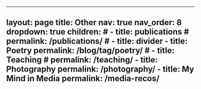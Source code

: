 ---
 layout: page
 title: Other
 nav: true
 nav_order: 8
 dropdown: true
 children: 
     # - title: publications
     #   permalink: /publications/
     # - title: divider
     - title: Poetry
       permalink: /blog/tag/poetry/
     # - title: Teaching
     #   permalink: /teaching/
     - title: Photography
       permalink: /photography/
     - title: My Mind in Media
       permalink: /media-recos/
 ---
